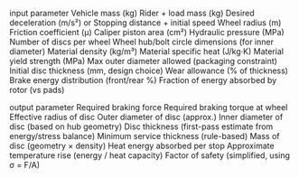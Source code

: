 input parameter
    Vehicle mass (kg)
    Rider + load mass (kg)
    Desired deceleration (m/s²) or Stopping distance + initial speed
    Wheel radius (m)
    Friction coefficient (μ)
    Caliper piston area (cm²)
    Hydraulic pressure (MPa)
    Number of discs per wheel
    Wheel hub/bolt circle dimensions (for inner diameter)
    Material density (kg/m³)
    Material specific heat (J/kg·K)
    Material yield strength (MPa)
    Max outer diameter allowed (packaging constraint)
    Initial disc thickness (mm, design choice)
    Wear allowance (% of thickness)
    Brake energy distribution (front/rear %)
    Fraction of energy absorbed by rotor (vs pads)

output parameter
    Required braking force
    Required braking torque at wheel
    Effective radius of disc
    Outer diameter of disc (approx.)
    Inner diameter of disc (based on hub geometry)
    Disc thickness (first-pass estimate from energy/stress balance)
    Minimum service thickness (rule-based)
    Mass of disc (geometry × density)
    Heat energy absorbed per stop
    Approximate temperature rise (energy / heat capacity)
    Factor of safety (simplified, using σ = F/A)